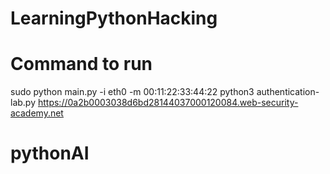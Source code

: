 # LearningPythonHacking

# Command to run

sudo python main.py -i eth0 -m 00:11:22:33:44:22
python3 authentication-lab.py https://0a2b0003038d6bd28144037000120084.web-security-academy.net
# pythonAI
